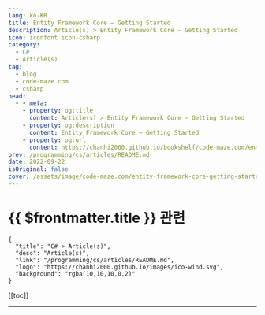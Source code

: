 ```yaml
---
lang: ko-KR
title: Entity Framework Core – Getting Started
description: Article(s) > Entity Framework Core – Getting Started
icon: iconfont icon-csharp
category: 
  - C#
  - Article(s)
tag: 
  - blog
  - code-maze.com
  - csharp
head:  
  - - meta:
    - property: og:title
      content: Article(s) > Entity Framework Core – Getting Started
    - property: og:description
      content: Entity Framework Core – Getting Started
    - property: og:url
      content: https://chanhi2000.github.io/bookshelf/code-maze.com/entity-framework-core-getting-started.html
prev: /programming/cs/articles/README.md
date: 2022-09-22
isOriginal: false
cover: /assets/image/code-maze.com/entity-framework-core-getting-started/banner.png
---
```


# {{ $frontmatter.title }} 관련

```component VPCard
{
  "title": "C# > Article(s)",
  "desc": "Article(s)",
  "link": "/programming/cs/articles/README.md",
  "logo": "https://chanhi2000.github.io/images/ico-wind.svg",
  "background": "rgba(10,10,10,0.2)"
}
```

[[toc]]

---

<SiteInfo
  name="Entity Framework Core – Getting Started"
  desc="Let's learn how to integrate Entity Framework Core in an ASP.NET Core application. We will talk about Entities and DbContext class in detail."
  url="https://code-maze.com/entity-framework-core-getting-started/"
  logo="/assets/image/code-maze.com/favicon.png"
  preview="/assets/image/code-maze.com/entity-framework-core-getting-started/banner.png"/>

<!-- TODO: 작성 -->
